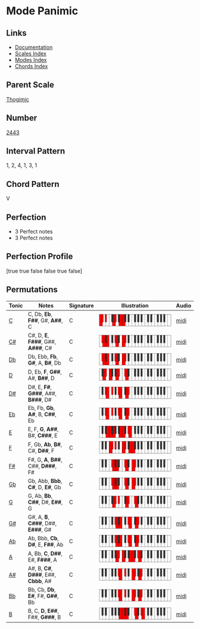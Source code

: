 # Mode Panimic

## Links

- [Documentation](index.md)
- [Scales Index](Scales.md)
- [Modes Index](Modes.md)
- [Chords Index](Chords.md)

## Parent Scale

[Thogimic](ScaleThogimic.md)

## Number

[2443](https://ianring.com/musictheory/scales/2443)

## Interval Pattern

1, 2, 4, 1, 3, 1

## Chord Pattern

V

## Perfection

- 3 Perfect notes
- 3 Perfect notes

## Perfection Profile

[true true false false true false]

## Permutations

| Tonic | Notes | Signature | Illustration | Audio |
|-------|-------|-----------|--------------|-------|
| [C](ModeCNaturalPanimic.md) | C, Db, **Eb**, **F##**, G#, **A##**, C | C | ![CNaturalPanimic](ModeCNaturalPanimic.png) | [midi](https://github.com/edipermadi/music/blob/main/docs/ModeCNaturalPanimic.mid?raw=true) |
| [C#](ModeCSharpPanimic.md) | C#, D, **E**, **F###**, G##, **A###**, C# | C | ![CSharpPanimic](ModeCSharpPanimic.png) | [midi](https://github.com/edipermadi/music/blob/main/docs/ModeCSharpPanimic.mid?raw=true) |
| [Db](ModeDFlatPanimic.md) | Db, Ebb, **Fb**, **G#**, A, **B#**, Db | C | ![DFlatPanimic](ModeDFlatPanimic.png) | [midi](https://github.com/edipermadi/music/blob/main/docs/ModeDFlatPanimic.mid?raw=true) |
| [D](ModeDNaturalPanimic.md) | D, Eb, **F**, **G##**, A#, **B##**, D | C | ![DNaturalPanimic](ModeDNaturalPanimic.png) | [midi](https://github.com/edipermadi/music/blob/main/docs/ModeDNaturalPanimic.mid?raw=true) |
| [D#](ModeDSharpPanimic.md) | D#, E, **F#**, **G###**, A##, **B###**, D# | C | ![DSharpPanimic](ModeDSharpPanimic.png) | [midi](https://github.com/edipermadi/music/blob/main/docs/ModeDSharpPanimic.mid?raw=true) |
| [Eb](ModeEFlatPanimic.md) | Eb, Fb, **Gb**, **A#**, B, **C##**, Eb | C | ![EFlatPanimic](ModeEFlatPanimic.png) | [midi](https://github.com/edipermadi/music/blob/main/docs/ModeEFlatPanimic.mid?raw=true) |
| [E](ModeENaturalPanimic.md) | E, F, **G**, **A##**, B#, **C###**, E | C | ![ENaturalPanimic](ModeENaturalPanimic.png) | [midi](https://github.com/edipermadi/music/blob/main/docs/ModeENaturalPanimic.mid?raw=true) |
| [F](ModeFNaturalPanimic.md) | F, Gb, **Ab**, **B#**, C#, **D##**, F | C | ![FNaturalPanimic](ModeFNaturalPanimic.png) | [midi](https://github.com/edipermadi/music/blob/main/docs/ModeFNaturalPanimic.mid?raw=true) |
| [F#](ModeFSharpPanimic.md) | F#, G, **A**, **B##**, C##, **D###**, F# | C | ![FSharpPanimic](ModeFSharpPanimic.png) | [midi](https://github.com/edipermadi/music/blob/main/docs/ModeFSharpPanimic.mid?raw=true) |
| [Gb](ModeGFlatPanimic.md) | Gb, Abb, **Bbb**, **C#**, D, **E#**, Gb | C | ![GFlatPanimic](ModeGFlatPanimic.png) | [midi](https://github.com/edipermadi/music/blob/main/docs/ModeGFlatPanimic.mid?raw=true) |
| [G](ModeGNaturalPanimic.md) | G, Ab, **Bb**, **C##**, D#, **E##**, G | C | ![GNaturalPanimic](ModeGNaturalPanimic.png) | [midi](https://github.com/edipermadi/music/blob/main/docs/ModeGNaturalPanimic.mid?raw=true) |
| [G#](ModeGSharpPanimic.md) | G#, A, **B**, **C###**, D##, **E###**, G# | C | ![GSharpPanimic](ModeGSharpPanimic.png) | [midi](https://github.com/edipermadi/music/blob/main/docs/ModeGSharpPanimic.mid?raw=true) |
| [Ab](ModeAFlatPanimic.md) | Ab, Bbb, **Cb**, **D#**, E, **F##**, Ab | C | ![AFlatPanimic](ModeAFlatPanimic.png) | [midi](https://github.com/edipermadi/music/blob/main/docs/ModeAFlatPanimic.mid?raw=true) |
| [A](ModeANaturalPanimic.md) | A, Bb, **C**, **D##**, E#, **F###**, A | C | ![ANaturalPanimic](ModeANaturalPanimic.png) | [midi](https://github.com/edipermadi/music/blob/main/docs/ModeANaturalPanimic.mid?raw=true) |
| [A#](ModeASharpPanimic.md) | A#, B, **C#**, **D###**, E##, **Cbbb**, A# | C | ![ASharpPanimic](ModeASharpPanimic.png) | [midi](https://github.com/edipermadi/music/blob/main/docs/ModeASharpPanimic.mid?raw=true) |
| [Bb](ModeBFlatPanimic.md) | Bb, Cb, **Db**, **E#**, F#, **G##**, Bb | C | ![BFlatPanimic](ModeBFlatPanimic.png) | [midi](https://github.com/edipermadi/music/blob/main/docs/ModeBFlatPanimic.mid?raw=true) |
| [B](ModeBNaturalPanimic.md) | B, C, **D**, **E##**, F##, **G###**, B | C | ![BNaturalPanimic](ModeBNaturalPanimic.png) | [midi](https://github.com/edipermadi/music/blob/main/docs/ModeBNaturalPanimic.mid?raw=true) |

